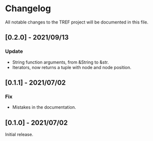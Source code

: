 
# Changelog

All notable changes to the TREF project will be documented in this file.

## [0.2.0] - 2021/09/13

### Update

- String function arguments, from &String to &str.
- Iterators, now returns a tuple with node and node position.

## [0.1.1] - 2021/07/02

### Fix

- Mistakes in the documentation.

## [0.1.0] - 2021/07/02

Initial release.